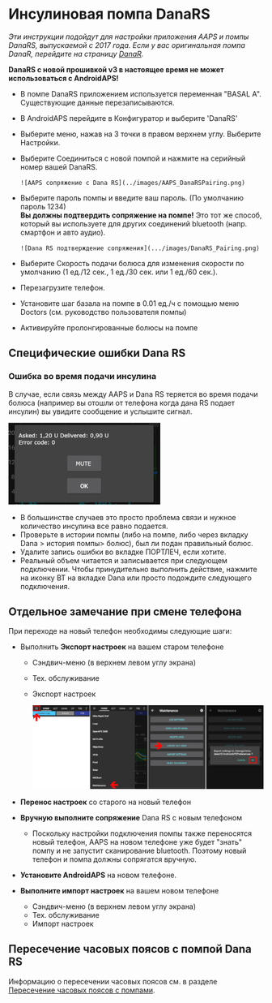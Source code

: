 # Инсулиновая помпа DanaRS

*Эти инструкции подойдут для настройки приложения AAPS и помпы DanaRS, выпускаемой с 2017 года. Если у вас оригинальная помпа DanaR, перейдите на страницу [DanaR](./DanaR-Insulin-Pump).*

**DanaRS с новой прошивкой v3 в настоящее время не может использоваться с AndroidAPS!**

* В помпе DanaRS приложением используется переменная "BASAL A". Существующие данные перезаписываются.

* В AndroidAPS перейдите в Конфигуратор и выберите 'DanaRS'

* Выберите меню, нажав на 3 точки в правом верхнем углу. Выберите Настройки.

* Выберите Соединиться с новой помпой и нажмите на серийный номер вашей DanaRS.
  
      ![AAPS сопряжение с Dana RS](../images/AAPS_DanaRSPairing.png)
      

* Выберите пароль помпы и введите ваш пароль. (По умолчанию пароль 1234)   
  **Вы должны подтвердить сопряжение на помпе!** Это тот же способ, который вы используете для других соединений bluetooth (напр. смартфон и авто аудио).
  
      ![Dana RS подтверждение сопряжения](.../images/DanaRS_Pairing.png)
      

* Выберите Скорость подачи болюса для изменения скорости по умолчанию (1 ед./12 сек., 1 ед./30 сек. или 1 ед./60 сек.).

* Перезагрузите телефон.

* Установите шаг базала на помпе в 0.01 ед./ч с помощью меню Doctors (см. руководство пользователя помпы)

* Активируйте пролонгированные болюсы на помпе

## Специфические ошибки Dana RS

### Ошибка во время подачи инсулина

В случае, если связь между AAPS и Dana RS теряется во время подачи болюса (например вы отошли от телефона когда дана RS подает инсулин) вы увидите сообщение и услышите сигнал.

![Оповещение - подача инсулина](../images/DanaRS_Error_bolus.png)

* В большинстве случаев это просто проблема связи и нужное количество инсулина все равно подается.
* Проверьте в истории помпы (либо на помпе, либо через вкладку Dana > история помпы> болюс), был ли подан правильный болюс.
* Удалите запись ошибки во вкладке ПОРТЛЕЧ, если хотите.
* Реальный объем читается и записывается при следующем подключении. Чтобы принудительно выполнить действие, нажмите на иконку BT на вкладке Dana или просто подождите следующего подключения.

## Отдельное замечание при смене телефона

При переходе на новый телефон необходимы следующие шаги:

* Выполнить **Экспорт настроек** на вашем старом телефоне
  
  * Сэндвич-меню (в верхнем левом углу экрана)
  * Тех. обслуживание
  * Экспорт настроек
    
    ![Экспорт настроек AAPS](../images/AAPS_ExportSettings.png)

* **Перенос настроек** со старого на новый телефон

* **Вручную выполните сопряжение** Dana RS с новым телефоном 
  * Поскольку настройки подключения помпы также переносятся новый телефон, AAPS на новом телефоне уже будет "знать" помпу и не запустит сканирование bluetooth. Поэтому новый телефон и помпа должны сопрягатся вручную.
* **Установите AndroidAPS** на новом телефоне.
* **Выполните импорт настроек** на вашем новом телефоне 
  * Сэндвич-меню (в верхнем левом углу экрана)
  * Тех. обслуживание
  * Импорт настроек

## Пересечение часовых поясов с помпой Dana RS

Информацию о пересечении часовых поясов см. в разделе [Пересечение часовых поясов с помпами](../Usage/Timezone-traveling#danarv2-danars).